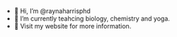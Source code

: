 - 👋 Hi, I’m @raynaharrisphd
- 🌱 I’m currently teahcing biology, chemistry and yoga.
- 👀 Visit my website for more information.

<!---
raynaharrisphd/raynaharrisphd is a ✨ special ✨ repository because its `README.md` (this file) appears on your GitHub profile.
You can click the Preview link to take a look at your changes.

Old foo

- 💞️ I’m looking to collaborate on ...
- 📫 How to reach me ...
- 😄 Pronouns: ...
- ⚡ Fun fact: ...

--->
